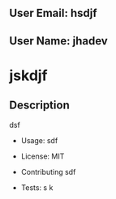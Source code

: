 
## User Email: hsdjf

## User Name: jhadev

# jskdjf

## Description

dsf
        
* Usage: sdf
        
* License: MIT
        
* Contributing  sdf
        
* Tests: s
  k

       
